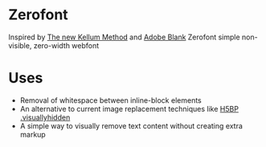 Zerofont
========

Inspired by [The new Kellum Method](http://http://scottkellum.com/2013/10/25/the-new-kellum-method.html) and [Adobe Blank](http://blogs.adobe.com/typblography/2013/03/introducing-adobe-blank.html) Zerofont simple non-visible, zero-width webfont

Uses
========
* Removal of whitespace between inline-block elements
* An alternative to current image replacement techniques like [H5BP .visuallyhidden](https://github.com/h5bp/html5-boilerplate)
* A simple way to visually remove text content without creating extra markup 
